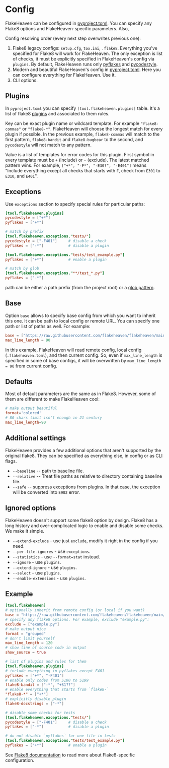 # Config

FlakeHeaven can be configured in [pyproject.toml](https://www.python.org/dev/peps/pep-0518/). You can specify any Flake8 options and FlakeHeaven-specific parameters. Also,

Config resolving order (every next step overwrites previous one):

1. Flake8 legacy configs: `setup.cfg`, `tox.ini`, `.flake8`. Everything you've specified for Flake8 will work for FlakeHeaven. The only exception is list of checks, it must be explicitly specified in FlakeHeaven's config via `plugins`. By default, FlakeHeaven runs only [pyflakes](https://github.com/PyCQA/pyflakes) and [pycodestyle](https://pypi.org/project/pycodestyle/).
1. Modern and beautiful FlakeHeaven's config in [pyproject.toml](https://www.python.org/dev/peps/pep-0518/). Here you can configure everything for FlakeHeaven. Use it.
1. CLI options.

## Plugins

In `pyproject.toml` you can specify `[tool.flakeheaven.plugins]` table. It's a list of flake8 [plugins](plugins) and associated to them rules.

Key can be exact plugin name or wildcard template. For example `"flake8-commas"` or `"flake8-*"`. FlakeHeaven will choose the longest match for every plugin if possible. In the previous example, `flake8-commas` will match to the first pattern, `flake8-bandit` and `flake8-bugbear` to the second, and `pycodestyle` will not match to any pattern.

Value is a list of templates for error codes for this plugin. First symbol in every template must be `+` (include) or `-` (exclude). The latest matched pattern wins. For example, `["+*", "-F*", "-E30?", "-E401"]` means "Include everything except all checks that starts with `F`, check from `E301` to `E310`, and `E401`".

## Exceptions

Use `exceptions` section to specify special rules for particular paths:

```toml
[tool.flakeheaven.plugins]
pycodestyle = ["+*"]
pyflakes = ["+*"]

# match by prefix
[tool.flakeheaven.exceptions."tests/"]
pycodestyle = ["-F401"]     # disable a check
pyflakes = ["-*"]           # disable a plugin

[tool.flakeheaven.exceptions."tests/test_example.py"]
pyflakes = ["+*"]           # enable a plugin

# match by glob
[tool.flakeheaven.exceptions."**/test_*.py"]
pyflakes = ["-*"]
```

path can be either a path prefix (from the project root) or a [glob pattern](https://docs.python.org/3/library/fnmatch.html).

## Base

Option `base` allows to specify base config from which you want to inherit this one. It can be path to local config or remote URL. You can specify one path or list of paths as well. For example:

```toml
base = ["https://raw.githubusercontent.com/flakeheaven/flakeheaven/main/pyproject.toml", ".flakeheaven.toml"]
max_line_length = 90
```

In this example, FlakeHeaven will read remote config, local config (`.flakeheaven.toml`), and then current config. So, even if `max_line_length` is specified in some of base configs, it will be overwritten by `max_line_length = 90` from current config.

## Defaults

Most of default parameters are the same as in Flake8. However, some of them are different to make FlakeHeaven cool:

```toml
# make output beautiful
format='colored'
# 80 chars limit isn't enough in 21 century
max_line_length=90
```

## Additional settings

FlakeHeaven provides a few additional options that aren't supported by the original flake8. They can be specified as everything else, in config or as CLI flags.

+ `--baseline` -- path to [baseline](commands/baseline) file.
+ `--relative` -- Treat file paths as relative to directory containing baseline file.
+ `--safe` -- suppress exceptions from plugins. In that case, the exception will be converted into `E902` error.

## Ignored options

FlakeHeaven doesn't support some flake8 option by design. Flake8 has a long history and over-complicated logic to enable and disable some checks. We make it simple.

+ `--extend-exclude` - use just `exclude`, modify it right in the config if you need.
+ `--per-file-ignores` - use `exceptions`.
+ `--statistics` - use `--format=stat` instead.
+ `--ignore` - use `plugins`.
+ `--extend-ignore` - use `plugins`.
+ `--select` - use `plugins`.
+ `--enable-extensions` - use `plugins`.

## Example

```toml
[tool.flakeheaven]
# optionally inherit from remote config (or local if you want)
base = "https://raw.githubusercontent.com/flakeheaven/flakeheaven/main/pyproject.toml"
# specify any flake8 options. For example, exclude "example.py":
exclude = ["example.py"]
# make output nice
format = "grouped"
# don't limit yourself
max_line_length = 120
# show line of source code in output
show_source = true

# list of plugins and rules for them
[tool.flakeheaven.plugins]
# include everything in pyflakes except F401
pyflakes = ["+*", "-F401"]
# enable only codes from S100 to S199
flake8-bandit = ["-*", "+S1??"]
# enable everything that starts from `flake8-`
"flake8-*" = ["+*"]
# explicitly disable plugin
flake8-docstrings = ["-*"]

# disable some checks for tests
[tool.flakeheaven.exceptions."tests/"]
pycodestyle = ["-F401"]     # disable a check
pyflakes = ["-*"]           # disable a plugin

# do not disable `pyflakes` for one file in tests
[tool.flakeheaven.exceptions."tests/test_example.py"]
pyflakes = ["+*"]           # enable a plugin
```

See [Flake8 documentation](http://flake8.pycqa.org/en/latest/user/configuration.html) to read more about Flake8-specific configuration.
